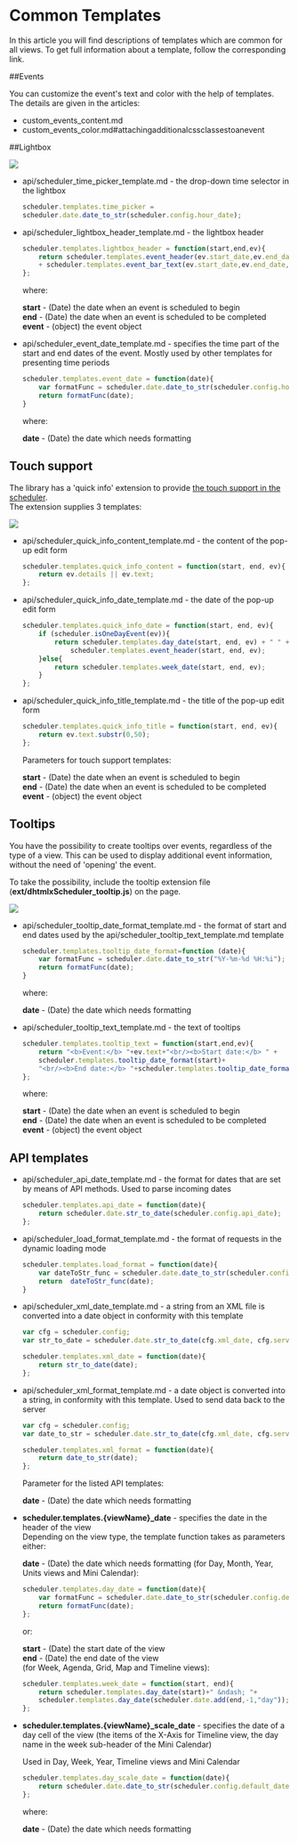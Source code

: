 Common Templates 
==============

In this article you will find descriptions of templates which are common for all views.
To get full information about a template, follow the corresponding link.

##Events

You can customize the event's text and color with the help of templates. The details are given in the articles:

- custom_events_content.md
- custom_events_color.md#attachingadditionalcssclassestoanevent


##Lightbox


<img src="api/lightbox_templates.png"/>

- api/scheduler_time_picker_template.md - the drop-down time selector in the lightbox

	~~~js
	scheduler.templates.time_picker = 
    scheduler.date.date_to_str(scheduler.config.hour_date);
	~~~

- api/scheduler_lightbox_header_template.md - the lightbox header

	~~~js
	scheduler.templates.lightbox_header = function(start,end,ev){
    	return scheduler.templates.event_header(ev.start_date,ev.end_date,ev) 
    	+ scheduler.templates.event_bar_text(ev.start_date,ev.end_date,ev);
	};
	~~~

	where:

	**start**	- (Date) the date when an event is scheduled to begin<br>
	**end** - (Date) the date when an event is scheduled to be completed<br>
	**event** - (object) the event object

- api/scheduler_event_date_template.md - specifies the time part of the start and end dates of the event. Mostly used by other templates for presenting time periods

	~~~js
	scheduler.templates.event_date = function(date){
    	var formatFunc = scheduler.date.date_to_str(scheduler.config.hour_date);
    	return formatFunc(date);
	}
	~~~

	where:

	**date** -	(Date) the date which needs formatting



Touch support
----------------------------------------------

The library has a 'quick info' extension to provide [the touch support in the scheduler](touch_support.md).<br> The extension supplies 3 templates: 

<img src="api/touch_templates.png"/>

- api/scheduler_quick_info_content_template.md - the content of the pop-up edit form

	~~~js
	scheduler.templates.quick_info_content = function(start, end, ev){ 
		return ev.details || ev.text;
	};
	~~~

- api/scheduler_quick_info_date_template.md - the date of the pop-up edit form

	~~~js
	scheduler.templates.quick_info_date = function(start, end, ev){
    	if (scheduler.isOneDayEvent(ev)){
        	return scheduler.templates.day_date(start, end, ev) + " " +
            	scheduler.templates.event_header(start, end, ev);
    	}else{
        	return scheduler.templates.week_date(start, end, ev);
    	}
	};
	~~~

- api/scheduler_quick_info_title_template.md - the title of the pop-up edit form

	~~~js
	scheduler.templates.quick_info_title = function(start, end, ev){ 
       	return ev.text.substr(0,50); 
	};
	~~~

	Parameters for touch support templates:

	**start** - (Date) the date when an event is scheduled to begin <br>
	**end**	- (Date) the date when an event is scheduled to be completed <br>
	**event** -	(object) the event object 


Tooltips
------------------------------------

You have the possibility to create tooltips over events, regardless of the type of a view. 
This can be used to display additional event information, without the need of 'opening' the event.

To take the possibility, include the tooltip extension file (**ext/dhtmlxScheduler_tooltip.js**) on the page. 

<img src="api/tooltip_templates.png"/>

- api/scheduler_tooltip_date_format_template.md - the format of start and end dates used by the api/scheduler_tooltip_text_template.md template

	~~~js
	scheduler.templates.tooltip_date_format=function (date){
    	var formatFunc = scheduler.date.date_to_str("%Y-%m-%d %H:%i");
    	return formatFunc(date);
	}
	~~~

	where:

	**date** -	(Date) the date which needs formatting

- api/scheduler_tooltip_text_template.md - the text of tooltips

	~~~js
	scheduler.templates.tooltip_text = function(start,end,ev){
    	return "<b>Event:</b> "+ev.text+"<br/><b>Start date:</b> " + 
    	scheduler.templates.tooltip_date_format(start)+ 
    	"<br/><b>End date:</b> "+scheduler.templates.tooltip_date_format(end);
	};
	~~~

	where:

	**start** - (Date) the date when an event is scheduled to begin <br>
	**end**	- (Date) the date when an event is scheduled to be completed <br>
	**event** -	(object) the event object 



API templates
------------------------------------

- api/scheduler_api_date_template.md - the format for dates that are set by means of API methods. Used to parse incoming dates 

	~~~js
	scheduler.templates.api_date = function(date){
    	return scheduler.date.str_to_date(scheduler.config.api_date);
	};
	~~~

- api/scheduler_load_format_template.md - the format of requests in the dynamic loading mode  

	~~~js
	scheduler.templates.load_format = function(date){
    	var dateToStr_func = scheduler.date.date_to_str(scheduler.config.load_date);
    	return  dateToStr_func(date);
	}
	~~~

- api/scheduler_xml_date_template.md - a string from an XML file is converted into a date object in conformity with this template

	~~~js
	var cfg = scheduler.config;
	var str_to_date = scheduler.date.str_to_date(cfg.xml_date, cfg.server_utc);
 
	scheduler.templates.xml_date = function(date){
    	return str_to_date(date);
	};
	~~~

- api/scheduler_xml_format_template.md - a date object is converted into a string, in conformity with this template. Used to send data back to the server

	~~~js
	var cfg = scheduler.config;
	var date_to_str = scheduler.date.str_to_date(cfg.xml_date, cfg.server_utc);
 
	scheduler.templates.xml_format = function(date){
    	return date_to_str(date);
	};
	~~~

	Parameter for the listed API templates:

	**date** -	(Date) the date which needs formatting

- **scheduler.templates.{viewName}_date** - specifies the date in the header of the view<br>
	Depending on the view type, the template function takes as parameters either: <br>

	**date** - (Date) the date which needs formatting (for Day, Month, Year, Units views and Mini Calendar):

	~~~js
	scheduler.templates.day_date = function(date){
    	var formatFunc = scheduler.date.date_to_str(scheduler.config.default_date);
    	return formatFunc(date);
	};
	~~~

	or: 

	**start** - (Date) the start date of the view<br>**end** - (Date) the end date of the view<br>
	(for Week, Agenda, Grid, Map and Timeline views):

	~~~js
	scheduler.templates.week_date = function(start, end){
    	return scheduler.templates.day_date(start)+" &ndash; "+
    	scheduler.templates.day_date(scheduler.date.add(end,-1,"day"));
	};
	~~~

- **scheduler.templates.{viewName}_scale_date** - specifies the date of a day cell of the view 
	(the items of the X-Axis for Timeline view, the day name in the week sub-header of the Mini Calendar)

	Used in Day, Week, Year, Timeline views and Mini Calendar 

	~~~js
	scheduler.templates.day_scale_date = function(date){
    	return scheduler.date.date_to_str(scheduler.config.default_date);
	};
	~~~

	where:

	**date** - (Date) the date which needs formatting

